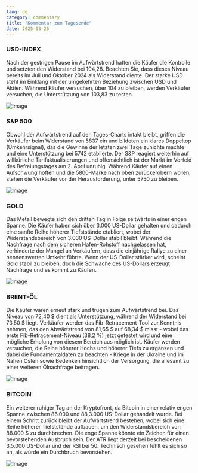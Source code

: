 ```yaml
---
lang: de
category: commentary
title: "Kommentar zum Tagesende"
date: 2025-03-26
---
```


### USD-INDEX

Nach der gestrigen Pause im Aufwärtstrend hatten die Käufer die Kontrolle und setzten den Widerstand bei 104,28. Beachten Sie, dass dieses Niveau bereits im Juli und Oktober 2024 als Widerstand diente. Der starke USD steht im Einklang mit der umgekehrten Beziehung zwischen USD und Aktien. Während Käufer versuchen, über 104 zu bleiben, werden Verkäufer versuchen, die Unterstützung von 103,83 zu testen. 

![Image](https://markleighedu.github.io/img/Mar-2025/26-Mar-2025/usdindex.jpg)

### S&P 500

Obwohl der Aufwärtstrend auf den Tages-Charts intakt bleibt, griffen die Verkäufer beim Widerstand von 5837 ein und bildeten ein klares Doppeltop (Umkehrsignal), das die Gewinne der letzten zwei Tage zunichte machte und eine Unterstützung bei 5742 etablierte. Der S&P reagiert weiterhin auf willkürliche Tarifaktualisierungen und offensichtlich ist der Markt im Vorfeld des Befreiungstages am 2. April unruhig. Während Käufer auf einen Aufschwung hoffen und die 5800-Marke nach oben zurückerobern wollen, stehen die Verkäufer vor der Herausforderung, unter 5750 zu bleiben.  

![Image](https://markleighedu.github.io/img/Mar-2025/26-Mar-2025/sp500.jpg)

### GOLD

Das Metall bewegte sich den dritten Tag in Folge seitwärts in einer engen Spanne. Die Käufer haben sich über 3.000 US-Dollar gehalten und dadurch eine sanfte Reihe höherer Tiefststände etabliert, wobei der Widerstandsbereich von 3.030 US-Dollar stabil bleibt. Während die Nachfrage nach dem sicheren Hafen-Rohstoff nachgelassen hat, verhinderte der Mangel an Verkäufern, dass die einjährige Rallye zu einer nennenswerten Umkehr führte. Wenn der US-Dollar stärker wird, scheint Gold stabil zu bleiben, doch die Schwäche des US-Dollars erzeugt Nachfrage und es kommt zu Käufen.

![Image](https://markleighedu.github.io/img/Mar-2025/26-Mar-2025/gold.jpg)

### BRENT-ÖL

Die Käufer waren erneut stark und trugen zum Aufwärtstrend bei. Das Niveau von 72,40 $ dient als Unterstützung, während der Widerstand bei 73,50 $ liegt. Verkäufer werden das Fib-Retracement-Tool zur Kenntnis nehmen, das den Abwärtstrend von 81,65 $ auf 68,34 $ misst - wobei das erste Fib-Retracement-Niveau (38,2 %) jetzt getestet wird und eine mögliche Erholung von diesem Bereich aus möglich ist. Käufer werden versuchen, die Reihe höherer Hochs und höherer Tiefs zu ergänzen und dabei die Fundamentaldaten zu beachten - Kriege in der Ukraine und im Nahen Osten sowie Bedenken hinsichtlich der Versorgung, die allesamt zu einer weiteren Ölnachfrage beitragen.

![Image](https://markleighedu.github.io/img/Mar-2025/26-Mar-2025/brentoil.jpg)

### BITCOIN

Ein weiterer ruhiger Tag an der Kryptofront, da Bitcoin in einer relativ engen Spanne zwischen 86.000 und 88,3.000 US-Dollar gehandelt wurde. Bei einem Schritt zurück bleibt der Aufwärtstrend bestehen, wobei sich eine Reihe höherer Tiefststände aufbauen, um den Widerstandsbereich von 88.000 $ zu durchbrechen. Die enge Spanne könnte ein Zeichen für einen bevorstehenden Ausbruch sein. Der ATR liegt derzeit bei bescheidenen 3,5.000 US-Dollar und der RSI bei 50. Technisch gesehen fühlt es sich so an, als würde ein Durchbruch bevorstehen.

![Image](https://markleighedu.github.io/img/Mar-2025/26-Mar-2025/bitcoin.jpg)


